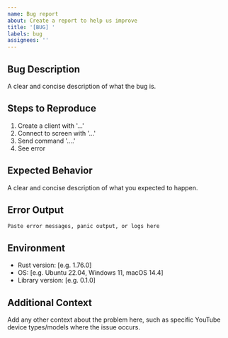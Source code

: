 ```yaml
---
name: Bug report
about: Create a report to help us improve
title: '[BUG] '
labels: bug
assignees: ''
---
```


## Bug Description
A clear and concise description of what the bug is.

## Steps to Reproduce
1. Create a client with '...'
2. Connect to screen with '...'
3. Send command '....'
4. See error

## Expected Behavior
A clear and concise description of what you expected to happen.

## Error Output
```
Paste error messages, panic output, or logs here
```

## Environment
- Rust version: [e.g. 1.76.0]
- OS: [e.g. Ubuntu 22.04, Windows 11, macOS 14.4]
- Library version: [e.g. 0.1.0]

## Additional Context
Add any other context about the problem here, such as specific YouTube device types/models where the issue occurs.